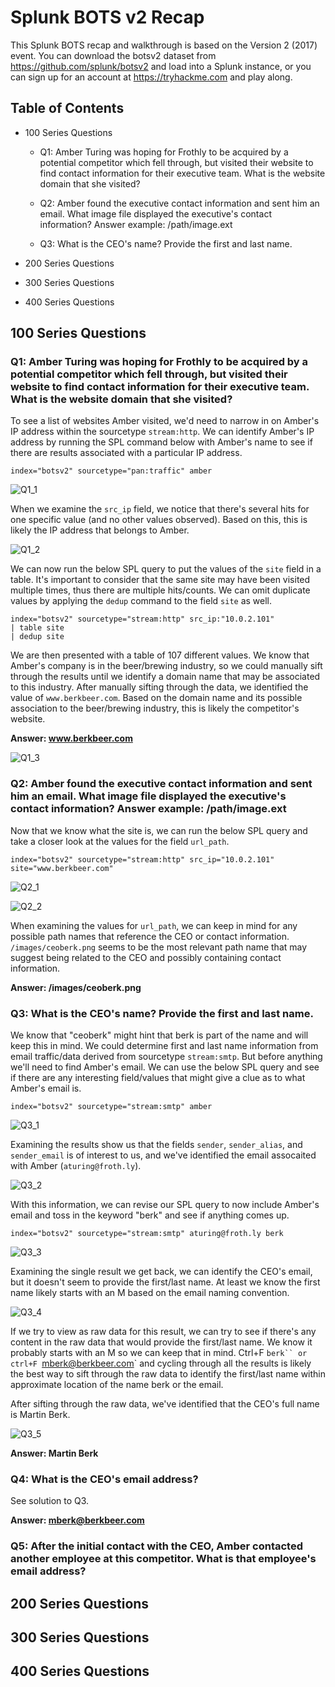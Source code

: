 # Splunk BOTS v2 Recap

This Splunk BOTS recap and walkthrough is based on the Version 2 (2017) event. You can download the botsv2 dataset from https://github.com/splunk/botsv2 and load into a Splunk instance, or you can sign up for an account at https://tryhackme.com and play along.


## Table of Contents

* 100 Series Questions

    * Q1: Amber Turing was hoping for Frothly to be acquired by a potential competitor which fell through, but visited their website to find contact information for their executive team. What is the website domain that she visited?

    * Q2: Amber found the executive contact information and sent him an email. What image file displayed the executive's contact information? Answer example: /path/image.ext

    * Q3: What is the CEO's name? Provide the first and last name.

* 200 Series Questions
* 300 Series Questions
* 400 Series Questions



## 100 Series Questions

### Q1: Amber Turing was hoping for Frothly to be acquired by a potential competitor which fell through, but visited their website to find contact information for their executive team. What is the website domain that she visited?

To see a list of websites Amber visited, we'd need to narrow in on Amber's IP address within the sourcetype `stream:http`. We can identify Amber's IP address by running the SPL command below with Amber's name to see if there are results associated with a particular IP address.

```
index="botsv2" sourcetype="pan:traffic" amber
```

![Q1_1](./images/Q1_1.png)


When we examine the `src_ip` field, we notice that there's several hits for one specific value (and no other values observed). Based on this, this is likely the IP address that belongs to Amber.

![Q1_2](./images/Q1_2.png)

We can now run the below SPL query to put the values of the `site` field in a table. It's important to consider that the same site may have been visited multiple times, thus there are multiple hits/counts. We can omit duplicate values by applying the `dedup` command to the field `site` as well.

```
index="botsv2" sourcetype="stream:http" src_ip:"10.0.2.101"
| table site
| dedup site
```

We are then presented with a table of 107 different values. We know that Amber's company is in the beer/brewing industry, so we could manually sift through the results until we identify a domain name that may be associated to this industry. After manually sifting through the data, we identified the value of `www.berkbeer.com`. Based on the domain name and its possible association to the beer/brewing industry, this is likely the competitor's website.

**Answer: www.berkbeer.com**

![Q1_3](./images/Q1_3.png)


### Q2: Amber found the executive contact information and sent him an email. What image file displayed the executive's contact information? Answer example: /path/image.ext

Now that we know what the site is, we can run the below SPL query and take a closer look at the values for the field `url_path`.

```
index="botsv2" sourcetype="stream:http" src_ip="10.0.2.101" site="www.berkbeer.com"
```

![Q2_1](./images/Q2_1.png)

![Q2_2](./images/Q2_2.png)

When examining the values for `url_path`, we can keep in mind for any possible path names that reference the CEO or contact information. `/images/ceoberk.png` seems to be the most relevant path name that may suggest being related to the CEO and possibly containing contact information.

**Answer: /images/ceoberk.png**


### Q3: What is the CEO's name? Provide the first and last name.

We know that "ceoberk" might hint that berk is part of the name and will keep this in mind. We could determine first and last name information from email traffic/data derived from sourcetype `stream:smtp`. But before anything we'll need to find Amber's email. We can use the below SPL query and see if there are any interesting field/values that might give a clue as to what Amber's email is.

```
index="botsv2" sourcetype="stream:smtp" amber
```

![Q3_1](./images/Q3_1.png)

Examining the results show us that the fields `sender`, `sender_alias`, and `sender_email` is of interest to us, and we've identified the email assocaited with Amber (`aturing@froth.ly`).

![Q3_2](./images/Q3_2.png)

With this information, we can revise our SPL query to now include Amber's email and toss in the keyword "berk" and see if anything comes up.

```
index="botsv2" sourcetype="stream:smtp" aturing@froth.ly berk
```

![Q3_3](./images/Q3_3.png)

Examining the single result we get back, we can identify the CEO's email, but it doesn't seem to provide the first/last name. At least we know the first name likely starts with an M based on the email naming convention.

![Q3_4](./images/Q3_4.png)

If we try to view as raw data for this result, we can try to see if there's any content in the raw data that would provide the first/last name. We know it probably starts with an M so we can keep that in mind. Ctrl+F `berk`` or ctrl+F `mberk@berkbeer.com` and cycling through all the results is likely the best way to sift through the raw data to identify the first/last name within approximate location of the name berk or the email.

After sifting through the raw data, we've identified that the CEO's full name is Martin Berk.

![Q3_5](./images/Q3_5.png)

**Answer: Martin Berk**


### Q4: What is the CEO's email address?

See solution to Q3.

**Answer: mberk@berkbeer.com** 

### Q5: After the initial contact with the CEO, Amber contacted another employee at this competitor. What is that employee's email address?






## 200 Series Questions



## 300 Series Questions



## 400 Series Questions



